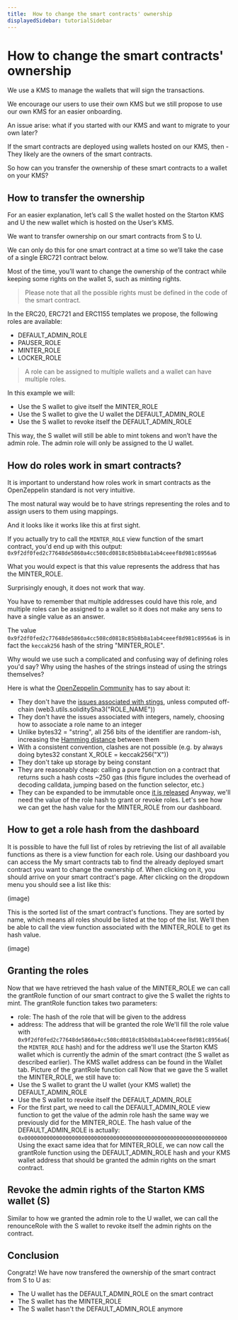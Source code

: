```yaml
---
title:  How to change the smart contracts' ownership
displayedSidebar: tutorialSidebar
---
```


# How to change the smart contracts' ownership

We use a KMS to manage the wallets that will sign the transactions.

We encourage our users to use their own KMS but we still propose to use our own KMS for an easier onboarding.

An issue arise: what if you started with our KMS and want to migrate to your own later?

If the smart contracts are deployed using wallets hosted on our KMS, then - They likely are the owners of the smart contracts.

So how can you transfer the ownership of these smart contracts to a wallet on your KMS?

## How to transfer the ownership

For an easier explanation, let’s call S the wallet hosted on the Starton KMS and U the new wallet which is hosted on the User’s KMS.

We want to transfer ownership on our smart contracts from S to U.

We can only do this for one smart contract at a time so we’ll take the case of a single ERC721 contract below.

Most of the time, you’ll want to change the ownership of the contract while keeping some rights on the wallet S, such as minting rights.

>
>Please note that all the possible rights must be defined in the code of the smart contract.
>

In the ERC20, ERC721 and ERC1155 templates we propose, the following roles are available:
- DEFAULT_ADMIN_ROLE
- PAUSER_ROLE
- MINTER_ROLE
- LOCKER_ROLE

>A role can be assigned to multiple wallets and a wallet can have multiple roles.

In this example we will:
- Use the S wallet to give itself the MINTER_ROLE
- Use the S wallet to give the U wallet the DEFAULT_ADMIN_ROLE
- Use the S wallet to revoke itself the DEFAULT_ADMIN_ROLE

This way, the S wallet will still be able to mint tokens and won’t have the admin role.
The admin role will only be assigned to the U wallet.

## How do roles work in smart contracts?

It is important to understand how roles work in smart contracts as the OpenZeppelin standard is not very intuitive.

The most natural way would be to have strings representing the roles and to assign users to them using mappings.

And it looks like it works like this at first sight.

If you actually try to call the `MINTER_ROLE` view function of the smart contract, you'd end up with this output: `0x9f2df0fed2c77648de5860a4cc508cd0818c85b8b8a1ab4ceeef8d981c8956a6`

What you would expect is that this value represents the address that has the MINTER_ROLE.

Surprisingly enough, it does not work that way.

You have to remember that multiple addresses could have this role, and multiple roles can be assigned to a wallet so it does not make any sens to have a single value as an answer.

The value `0x9f2df0fed2c77648de5860a4cc508cd0818c85b8b8a1ab4ceeef8d981c8956a6` is in fact the `keccak256` hash of the string "MINTER_ROLE".

Why would we use such a complicated and confusing way of defining roles you'd say? Why using the hashes of the strings instead of using the strings themselves?

Here is what the [OpenZeppelin Community](https://forum.openzeppelin.com/t/redesigning-access-control-for-the-openzeppelin-contracts/2177) has to say about it:

- They don't have the [issues associated with stings](https://github.com/OpenZeppelin/openzeppelin-contracts/issues/1090), unless computed off-chain (web3.utils.soliditySha3("ROLE_NAME"))
- They don't have the issues associated with integers, namely, choosing how to associate a role name to an integer
- Unlike bytes32 = "string", all 256 bits of the identifier are random-ish, increasing the [Hamming distance](https://en.wikipedia.org/wiki/Hamming_distance) between them
- With a consistent convention, clashes are not possible (e.g. by always doing bytes32 constant X_ROLE = keccak256("X"))
- They don't take up storage by being constant
- They are reasonably cheap: calling a pure function on a contract that returns such a hash costs ~250 gas (this figure includes the overhead of decoding calldata, jumping based on the function selector, etc.)
- They can be expanded to be immutable once ​[it is released](https://github.com/ethereum/solidity/issues/3835)
Anyway, we'll need the value of the role hash to grant or revoke roles.
Let's see how we can get the hash value for the MINTER_ROLE from our dashboard.

## How to get a role hash from the dashboard
It is possible to have the full list of roles by retrieving the list of all available functions as there is a view function for each role.
Using our dashboard you can access the My smart contracts tab to find the already deployed smart contract you want to change the ownership of.
When clicking on it, you should arrive on your smart contract's page.
After clicking on the dropdown menu you should see a list like this:

(image)

This is the sorted list of the smart contract's functions.
They are sorted by name, which means all roles should be listed at the top of the list.
We'll then be able to call the view function associated with the MINTER_ROLE to get its hash value.

(image)

## Granting the roles
Now that we have retrieved the hash value of the MINTER_ROLE we can call the grantRole function of our smart contract to give the S wallet the rights to mint.
The grantRole function takes two parameters:
- role: The hash of the role that will be given to the address
- address: The address that will be granted the role
We'll fill the role value with `0x9f2df0fed2c77648de5860a4cc508cd0818c85b8b8a1ab4ceeef8d981c8956a6`(the `MINTER_ROLE`  hash) and for the address we'll use the Starton KMS wallet which is currently the admin of the smart contract (the S wallet as described earlier).
The KMS wallet address can be found in the Wallet tab.
Picture of the grantRole function call
Now that we gave the S wallet the MINTER_ROLE, we still have to:
- Use the S wallet to grant the U wallet (your KMS wallet) the DEFAULT_ADMIN_ROLE
- Use the S wallet to revoke itself the DEFAULT_ADMIN_ROLE
- For the first part, we need to call the DEFAULT_ADMIN_ROLE view function to get the value of the admin role hash the same way we previously did for the MINTER_ROLE.
The hash value of the DEFAULT_ADMIN_ROLE is actually: `0x0000000000000000000000000000000000000000000000000000000000000000`
Using the exact same idea that for MINTER_ROLE, we can now call the grantRole function using the DEFAULT_ADMIN_ROLE hash and your KMS wallet address that should be granted the admin rights on the smart contract.
## Revoke the admin rights of the Starton KMS wallet (S)
Similar to how we granted the admin role to the U wallet, we can call the renounceRole with the S wallet to revoke itself the admin rights on the contract.
## Conclusion
Congratz! We have now transfered the ownership of the smart contract from S to U as:
- The U wallet has the DEFAULT_ADMIN_ROLE on the smart contract
- The S wallet has the MINTER_ROLE
- The S wallet hasn't the DEFAULT_ADMIN_ROLE anymore
​

